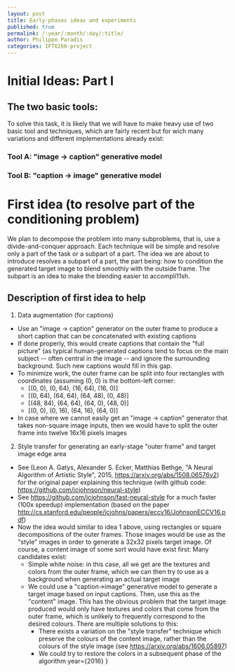 ```yaml
---
layout: post
title: Early-phases ideas and experiments
published: true
permalink: /:year/:month/:day/:title/
author: Philippe Paradis
categories: IFT6266-project
---
```


# Initial Ideas: Part I

## The two basic tools:

To solve this task, it is likely that we will have to make heavy use of two basic tool and  techniques,
which are fairly recent but for wich many variations and different implementations already exist:

### Tool A: "image -> caption" generative model

### Tool B: "caption -> image" generative model

# First idea (to resolve part of the conditioning problem)

We plan to decompose the problem into many subproblems, that is, use a divide-and-conquer approach.
Each technique will be simple and resolve only a part of the task or a subpart of a part.
The idea we are about to introduce resolves a subpart of a part, the part being: how to condition the
generated target image to blend smoothly with the outside frame. The subpart is an idea to make the blending easier to accompli11sh.

## Description of first idea to help 

1. Data augmentation (for captions)
  - Use an "image -> caption" generator on the outer frame to produce a short caption that can be concatenated with existing captions
  - If done properly, this would create captions that contain the "full picture" (as typical human-generated captions tend to focus on
    the main subject -- often central in the image -- and ignore the surrounding background. Such new captions would fill in this gap.
  - To minimize work, the outer frame can be split into four rectangles with coordinates (assuming (0, 0) is the bottom-left corner:
    - [(0, 0), (0, 64), (16, 64), (16, 0)]
    - [(0, 64), (64, 64), (64, 48), (0, 48)]
    - [(48, 84), (64, 64), (64, 0), (48, 0)]
    - [(0, 0), (0, 16), (64, 16), (64, 0)]
  - In case where we cannot easily get an "image -> caption" generator that takes non-square image inputs, then we would have to split
    the outer frame into twelve 16x16 pixels images
2. Style transfer for generating an early-stage "outer frame" and target image edge area
  - See (Leon A. Gatys, Alexander S. Ecker, Matthias Bethge, "A Neural Algorithm of Artistic Style", 2015, https://arxiv.org/abs/1508.06576v2) for the original paper explaining this technique (with github code: https://github.com/jcjohnson/neural-style)
  - See https://github.com/jcjohnson/fast-neural-style for a much faster (100x speedup) implementation (based on the paper http://cs.stanford.edu/people/jcjohns/papers/eccv16/JohnsonECCV16.pdf)
  - Now the idea would similar to idea 1 above, using rectangles or square decompositions of the outer frames. Those images
  would be use as the "style" images in order to generate a 32x32 pixels target image. Of course, a content image of some sort would have exist first: Many candidates exist:
    * Simple white noise: in this case, all we get are the textures and colors from the outer frame, which we can then try to use as a background when generating an actual target image
    * We could use a "caption->image" generative model to generate a target image based on input captions. Then, use this as the "content" image. This has the obvious problem that the target image produced would only have textures and colors that come from the outer frame, which is unlikely to frequently correspond to the desired colours. There are multiple solutions to this:
      * There exists a variation on the "style transfer" technique which preserve the colours of the content image, rather than the colours of the style image (see https://arxiv.org/abs/1606.05897)
      * We could try to restore the colors in a subsequent phase of the algorithm
  year={2016}
}
